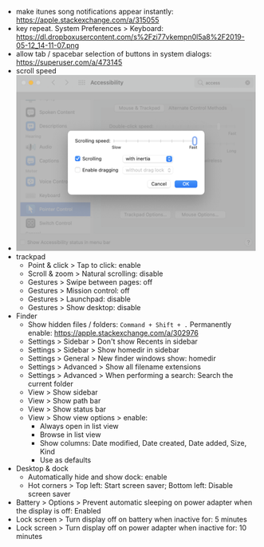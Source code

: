 * make itunes song notifications appear instantly: https://apple.stackexchange.com/a/315055
* key repeat. System Preferences > Keyboard: https://dl.dropboxusercontent.com/s%2Fzi77vkempn0l5a8%2F2019-05-12_14-11-07.png
* allow tab / spacebar selection of buttons in system dialogs: https://superuser.com/a/473145 
* scroll speed
* <img src="scrollspeed.png" width="600"/>
* trackpad
  * Point & click > Tap to click: enable
  * Scroll & zoom > Natural scrolling: disable
  * Gestures > Swipe between pages: off
  * Gestures > Mission control: off
  * Gestures > Launchpad: disable
  * Gestures > Show desktop: disable
* Finder
  * Show hidden files / folders: `Command + Shift + .` Permanently enable: https://apple.stackexchange.com/a/302976
  * Settings > Sidebar > Don't show Recents in sidebar
  * Settings > Sidebar > Show homedir in sidebar
  * Settings > General > New finder windows show: homedir
  * Settings > Advanced > Show all filename extensions
  * Settings > Advanced > When performing a search: Search the current folder
  * View > Show sidebar
  * View > Show path bar
  * View > Show status bar
  * View > Show view options > enable:
    * Always open in list view
    * Browse in list view
    * Show columns: Date modified, Date created, Date added, Size, Kind
    * Use as defaults
* Desktop & dock
  * Automatically hide and show dock: enable
  * Hot corners > Top left: Start screen saver; Bottom left: Disable screen saver
* Battery > Options > Prevent automatic sleeping on power adapter when the display is off: Enabled
* Lock screen > Turn display off on battery when inactive for: 5 minutes
* Lock screen > Turn display off on power adapter when inactive for: 10 minutes
